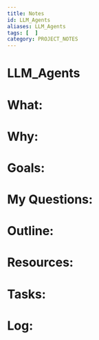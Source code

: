 ```yaml
---
title: Notes
id: LLM_Agents
aliases: LLM_Agents
tags: [  ]
category: PROJECT_NOTES
---
```

# LLM_Agents

# What:


# Why:


# Goals:


# My Questions:


# Outline:


# Resources:


# Tasks:


# Log: